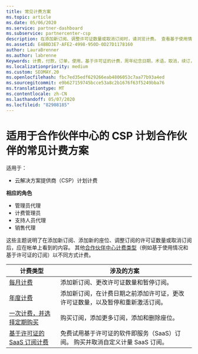```yaml
---
title: 常见计费方案
ms.topic: article
ms.date: 05/06/2020
ms.service: partner-dashboard
ms.subservice: partnercenter-csp
description: 在添加新订阅、调整许可证数量或取消订阅时，请浏览计费。 查看基于使用情况和许可证的订阅的不同之处。
ms.assetid: E4BBD3E7-AFE2-4998-950D-0D27D1178160
author: LauraBrenner
ms.author: labrenne
Keywords: 计费，付款，订单，使用，基于许可证的计费，周年纪念日期，术语，取消，续订，价格公式，协调文件，侦测文件
ms.localizationpriority: medium
ms.custom: SEOMAY.20
ms.openlocfilehash: fbc7ed35edf629266eab4806053c7aa77b93a4ed
ms.sourcegitcommit: e9b627159745bcce53a8c2b1676f63f5249bba76
ms.translationtype: MT
ms.contentlocale: zh-CN
ms.lasthandoff: 05/07/2020
ms.locfileid: "82908185"
---
```

# <a name="common-billing-scenarios-for-csp-program-partners-working-in-partner-center"></a>适用于合作伙伴中心的 CSP 计划合作伙伴的常见计费方案

适用于：

- 云解决方案提供商（CSP）计划计费

**相应的角色**

- 管理员代理
- 计费管理员
- 支持人员代理
- 销售代理

这些主题说明了在添加新订阅、添加新的座位、调整订阅的许可证数量或取消订阅后，应在帐单上看到的内容。 其他[合作伙伴中心计费类型](billing-different-types.md)（例如基于使用情况和基于许可证的订阅）以不同方式计费。

| 计费类型 | 涉及的方案 |
| --------------- | ----------------- |
| [每月计费](common-billing-scenarios-monthly.md) | 添加新订阅、更改许可证数量和暂停订阅。 |
| [年度计费](common-billing-scenarios-annual.md) | 添加新订阅，在计费日期之前添加许可证，更改许可证数量，以及暂停和重新激活订阅。 |
| [一次计费，并选择定期购买](common-billing-scenarios-onetime-recurring.md) | 购买订阅，添加更多订阅，添加和删除座位。 |
| [基于许可证的 SaaS 订阅计费](common-billing-scenarios-saas.md) | 免费试用基于许可证的软件即服务（SaaS）订阅。 购买并取消自定义计量 SaaS 订阅。 |
